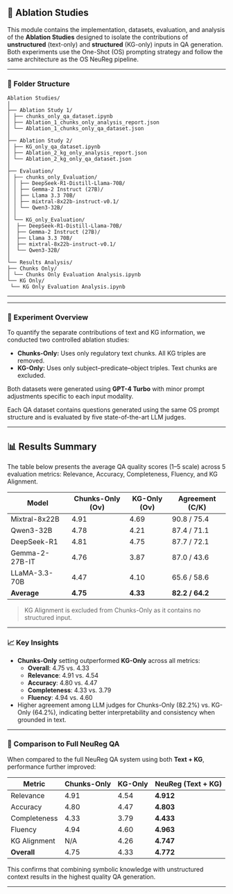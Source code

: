 ## 🔬 Ablation Studies

This module contains the implementation, datasets, evaluation, and analysis of the **Ablation Studies** designed to isolate the contributions of **unstructured** (text-only) and **structured** (KG-only) inputs in QA generation. Both experiments use the One-Shot (OS) prompting strategy and follow the same architecture as the OS  NeuReg pipeline.

---
### 📁 Folder Structure

```text
Ablation Studies/
│
├── Ablation Study 1/
│ ├── chunks_only_qa_dataset.ipynb
│ ├── Ablation_1_chunks_only_analysis_report.json
│ └── Ablation_1_chunks_only_qa_dataset.json
│
├── Ablation Study 2/
│ ├── KG_only_qa_dataset.ipynb
│ ├── Ablation_2_kg_only_analysis_report.json
│ └── Ablation_2_kg_only_qa_dataset.json
│
├── Evaluation/
│ ├── chunks_only_Evaluation/
│ │ ├── DeepSeek-R1-Distill-Llama-70B/
│ │ ├── Gemma-2 Instruct (27B)/
│ │ ├── Llama 3.3 70B/
│ │ ├── mixtral-8x22b-instruct-v0.1/
│ │ └── Qwen3-32B/
│ │
│ └── KG_only_Evaluation/
│  ├── DeepSeek-R1-Distill-Llama-70B/
│  ├── Gemma-2 Instruct (27B)/
│  ├── Llama 3.3 70B/
│  ├── mixtral-8x22b-instruct-v0.1/
│  └── Qwen3-32B/
│
└── Results Analysis/
├── Chunks Only/
│ └── Chunks Only Evaluation Analysis.ipynb
└── KG Only/
 └── KG Only Evaluation Analysis.ipynb
```

---


---

###  🧪 Experiment Overview

To quantify the separate contributions of text and KG information, we conducted two controlled ablation studies:

- **Chunks-Only:** Uses only regulatory text chunks. All KG triples are removed.
- **KG-Only:** Uses only subject–predicate–object triples. Text chunks are excluded.

Both datasets were generated using **GPT-4 Turbo** with minor prompt adjustments specific to each input modality.

Each QA dataset contains questions generated using the same OS prompt structure and is evaluated by five state-of-the-art LLM judges.

---

## 📊 Results Summary

The table below presents the average QA quality scores (1–5 scale) across 5 evaluation metrics: Relevance, Accuracy, Completeness, Fluency, and KG Alignment.

| Model               | Chunks-Only (Ov) | KG-Only (Ov) | Agreement (C/K) |
|--------------------|------------------|--------------|-----------------|
| Mixtral-8x22B      | 4.91             | 4.69         | 90.8 / 75.4     |
| Qwen3-32B          | 4.78             | 4.21         | 87.4 / 71.1     |
| DeepSeek-R1        | 4.81             | 4.75         | 87.7 / 72.1     |
| Gemma-2-27B-IT     | 4.76             | 3.87         | 87.0 / 43.6     |
| LLaMA-3.3-70B      | 4.47             | 4.10         | 65.6 / 58.6     |
| **Average**        | **4.75**         | **4.33**     | **82.2 / 64.2** |

> KG Alignment is excluded from Chunks-Only as it contains no structured input.

---

###  📈 Key Insights

- **Chunks-Only** setting outperformed **KG-Only** across all metrics:
  - **Overall**: 4.75 vs. 4.33
  - **Relevance**: 4.91 vs. 4.54
  - **Accuracy**: 4.80 vs. 4.47
  - **Completeness**: 4.33 vs. 3.79
  - **Fluency**: 4.94 vs. 4.60
- Higher agreement among LLM judges for Chunks-Only (82.2%) vs. KG-Only (64.2%), indicating better interpretability and consistency when grounded in text.

---

###  🔁 Comparison to Full NeuReg QA

When compared to the full NeuReg QA system using both **Text + KG**, performance further improved:

| Metric        | Chunks-Only | KG-Only | NeuReg (Text + KG) |
|---------------|-------------|---------|---------------------|
| Relevance     | 4.91        | 4.54    | **4.912**           |
| Accuracy      | 4.80        | 4.47    | **4.803**           |
| Completeness  | 4.33        | 3.79    | **4.433**           |
| Fluency       | 4.94        | 4.60    | **4.963**           |
| KG Alignment  | N/A         | 4.26    | **4.747**           |
| **Overall**   | 4.75        | 4.33    | **4.772**           |

This confirms that combining symbolic knowledge with unstructured context results in the highest quality QA generation.

---




